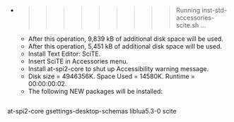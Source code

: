 * >>>>>>>>> Running inst-std-accessories-scite.sh ...
  * After this operation, 9,839 kB of additional disk space will be used.
  * After this operation, 5,451 kB of additional disk space will be used.
  * Install Text Editor: SciTE.
  * Insert SciTE in Accessories menu.
  * Install at-spi2-core to shut up Accessibility warning message.
  * Disk size = 4946356K. Space Used = 14580K. Runtime = 00:00:00:02.
  * The following NEW packages will be installed:
  ```bash
at-spi2-core gsettings-desktop-schemas liblua5.3-0 scite
  ```

